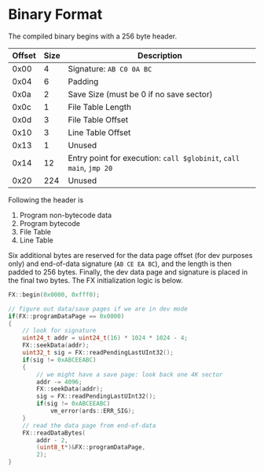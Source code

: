 # Binary Format

The compiled binary begins with a 256 byte header.

| Offset | Size | Description |
|---|---|---|
| 0x00 | 4 | Signature: `AB C0 0A BC` |
| 0x04 | 6 | Padding |
| 0x0a | 2 | Save Size (must be 0 if no save sector) |
| 0x0c | 1 | File Table Length |
| 0x0d | 3 | File Table Offset |
| 0x10 | 3 | Line Table Offset |
| 0x13 | 1 | Unused |
| 0x14 | 12 | Entry point for execution: `call $globinit`, `call main`, `jmp 20` |
| 0x20 | 224 | Unused |

Following the header is

1. Program non-bytecode data
2. Program bytecode
3. File Table
4. Line Table

Six additional bytes are reserved for the data page offset (for dev purposes only) and end-of-data signature (`AB CE EA BC`), and the length is then padded to 256 bytes. Finally, the dev data page and signature is placed in the final two bytes. The FX initialization logic is below.

```cpp
FX::begin(0x0000, 0xfff0);

// figure out data/save pages if we are in dev mode
if(FX::programDataPage == 0x0000)
{
    // look for signature
    uint24_t addr = uint24_t(16) * 1024 * 1024 - 4;
    FX::seekData(addr);
    uint32_t sig = FX::readPendingLastUInt32();
    if(sig != 0xABCEEABC)
    {
        // we might have a save page: look back one 4K sector
        addr -= 4096;
        FX::seekData(addr);
        sig = FX::readPendingLastUInt32();
        if(sig != 0xABCEEABC)
            vm_error(ards::ERR_SIG);
    }
    // read the data page from end-of-data
    FX::readDataBytes(
        addr - 2,
        (uint8_t*)&FX::programDataPage,
        2);
}
```